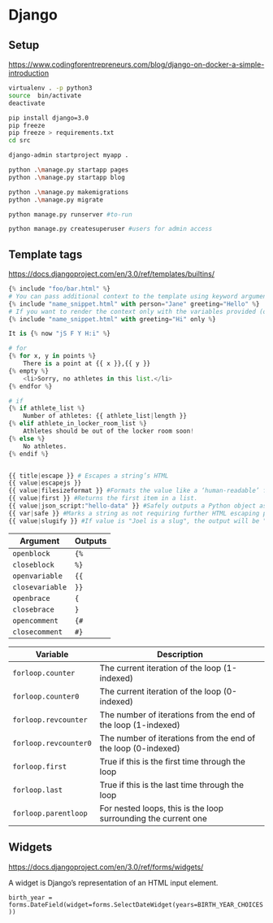 # Django

## Setup

<https://www.codingforentrepreneurs.com/blog/django-on-docker-a-simple-introduction>

```sh
virtualenv . -p python3
source  bin/activate
deactivate

pip install django=3.0
pip freeze
pip freeze > requirements.txt
cd src

django-admin startproject myapp .

python .\manage.py startapp pages
python .\manage.py startapp blog

python .\manage.py makemigrations
python .\manage.py migrate

python manage.py runserver #to-run

python manage.py createsuperuser #users for admin access
```

## Template tags

<https://docs.djangoproject.com/en/3.0/ref/templates/builtins/>

```py
{% include "foo/bar.html" %}
# You can pass additional context to the template using keyword arguments:
{% include "name_snippet.html" with person="Jane" greeting="Hello" %}
# If you want to render the context only with the variables provided (or even no variables at all), use the only option. No other variables are available to the included template:
{% include "name_snippet.html" with greeting="Hi" only %}

It is {% now "jS F Y H:i" %}

# for
{% for x, y in points %}
    There is a point at {{ x }},{{ y }}
{% empty %}
    <li>Sorry, no athletes in this list.</li>
{% endfor %}

# if
{% if athlete_list %}
    Number of athletes: {{ athlete_list|length }}
{% elif athlete_in_locker_room_list %}
    Athletes should be out of the locker room soon!
{% else %}
    No athletes.
{% endif %}


{{ title|escape }} # Escapes a string’s HTML
{{ value|escapejs }}
{{ value|filesizeformat }} #Formats the value like a ‘human-readable’ file size
{{ value|first }} #Returns the first item in a list.
{{ value|json_script:"hello-data" }} #Safely outputs a Python object as JSON, wrapped in a <script> tag, ready for use with JavaScript.
{{ var|safe }} #Marks a string as not requiring further HTML escaping prior to output. When autoescaping is off, this filter has no effect. If you are chaining filters, a filter applied after safe can make the contents unsafe again. For example, the following code prints the variable as is, unescaped
{{ value|slugify }} #If value is "Joel is a slug", the output will be "joel-is-a-slug".
```

| Argument        | Outputs |
| --------------- | ------- |
| `openblock`     | `{%`    |
| `closeblock`    | `%}`    |
| `openvariable`  | `{{`    |
| `closevariable` | `}}`    |
| `openbrace`     | `{`     |
| `closebrace`    | `}`     |
| `opencomment`   | `{#`    |
| `closecomment`  | `#}`    |

| Variable              | Description                                                    |
| --------------------- | -------------------------------------------------------------- |
| `forloop.counter`     | The current iteration of the loop (1-indexed)                  |
| `forloop.counter0`    | The current iteration of the loop (0-indexed)                  |
| `forloop.revcounter`  | The number of iterations from the end of the loop (1-indexed)  |
| `forloop.revcounter0` | The number of iterations from the end of the loop (0-indexed)  |
| `forloop.first`       | True if this is the first time through the loop                |
| `forloop.last`        | True if this is the last time through the loop                 |
| `forloop.parentloop`  | For nested loops, this is the loop surrounding the current one |

## Widgets

<https://docs.djangoproject.com/en/3.0/ref/forms/widgets/>

A widget is Django’s representation of an HTML input element.

`birth_year = forms.DateField(widget=forms.SelectDateWidget(years=BIRTH_YEAR_CHOICES))`
